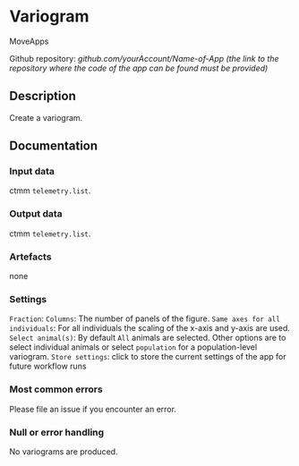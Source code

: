 # Variogram

MoveApps

Github repository: *github.com/yourAccount/Name-of-App* *(the link to the repository where the code of the app can be found must be provided)*

## Description
Create a variogram. 

## Documentation

### Input data
ctmm `telemetry.list`. 

### Output data
ctmm `telemetry.list`. 


### Artefacts
none

### Settings
`Fraction`: 
`Columns`: The number of panels of the figure. 
`Same axes for all individuals`: For all individuals the scaling of the x-axis and y-axis are used. 
`Select animal(s)`: By default `All` animals are selected. Other options are to select individual animals or select `population` for a population-level variogram. 
`Store settings`: click to store the current settings of the app for future workflow runs

### Most common errors
Please file an issue if you encounter an error. 

### Null or error handling
No variograms are produced. 